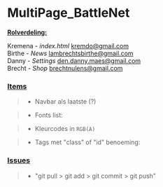 # MultiPage_BattleNet


<u>**Rolverdeling:**</u> 

Kremena - _index.html_  kremdo@gmail.com  
Birthe  - _News_    lambrechtsbirthe@gmail.com  
Danny - _Settings_  den.danny.maes@gmail.com  
Brecht - _Shop_  brechtnulens@gmail.com


### **<u>Items</u>**

>* Navbar als laatste (?)

>* Fonts list:

>* Kleurcodes in `RGB(A)`


>* Tags met "class" of "id" benoeming:



### **<u>Issues</u>**

> - "git pull > git add > git commit > git push"